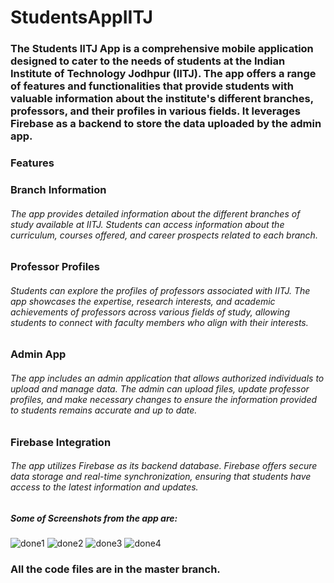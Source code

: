 # StudentsAppIITJ
### The Students IITJ App is a comprehensive mobile application designed to cater to the needs of students at the Indian Institute of Technology Jodhpur (IITJ). The app offers a range of features and functionalities that provide students with valuable information about the institute's different branches, professors, and their profiles in various fields. It leverages Firebase as a backend to store the data uploaded by the admin app.

### Features
### Branch Information
###### The app provides detailed information about the different branches of study available at IITJ. Students can access information about the curriculum, courses offered, and career prospects related to each branch.

### Professor Profiles
###### Students can explore the profiles of professors associated with IITJ. The app showcases the expertise, research interests, and academic achievements of professors across various fields of study, allowing students to connect with faculty members who align with their interests.

### Admin App
###### The app includes an admin application that allows authorized individuals to upload and manage data. The admin can upload files, update professor profiles, and make necessary changes to ensure the information provided to students remains accurate and up to date.

### Firebase Integration
###### The app utilizes Firebase as its backend database. Firebase offers secure data storage and real-time synchronization, ensuring that students have access to the latest information and updates.

##### Some of Screenshots from the app are:
![done1](https://github.com/testgithubtiwari/StudentsAppIITJ/assets/111584498/a122edd6-d81e-41b8-a6a0-e5d7faed1afd)
![done2](https://github.com/testgithubtiwari/StudentsAppIITJ/assets/111584498/336f6f59-909d-4156-99ca-cf7a225d2cda)
![done3](https://github.com/testgithubtiwari/StudentsAppIITJ/assets/111584498/be8d3d01-3dcd-42c8-a6cf-4f181f342842)
![done4](https://github.com/testgithubtiwari/StudentsAppIITJ/assets/111584498/551acd91-3d5a-4770-9bb4-1ed6832f8f64)


### All the code files are in the master branch.
